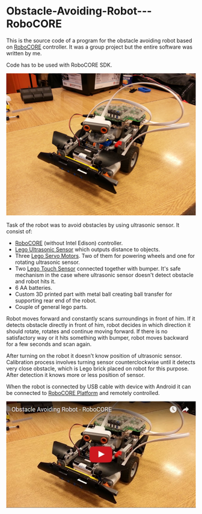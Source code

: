 # Obstacle-Avoiding-Robot---RoboCORE

This is the source code of a program for the obstacle avoiding robot based on [RoboCORE](https://robocore.io/) controller.
It was a group project but the entire software was written by me.

Code has to be used with RoboCORE SDK.

![](https://github.com/loruro/Obstacle-Avoiding-Robot---RoboCORE/blob/master/img/robot.jpg)

Task of the robot was to avoid obstacles by using ultrasonic sensor.
It consist of:
* [RoboCORE](https://robocore.io/) (without Intel Edison) controller.
* [Lego Ultrasonic Sensor](http://shop.lego.com/en-PL/Ultrasonic-Sensor-9846) which outputs distance to objects.
* Three [Lego Servo Motors](http://shop.lego.com/en-PL/EV3-Large-Servo-Motor-45502). Two of them for powering wheels and one for rotating ultrasonic sensor.
* Two [Lego Touch Sensor](http://shop.lego.com/en-PL/Touch-Sensor-9843) connected together with bumper. It's safe mechanism in the case where ultrasonic sensor doesn't detect obstacle and robot hits it.
* 6 AA batteries.
* Custom 3D printed part with metal ball creating ball transfer for supporting rear end of the robot.
* Couple of general lego parts.

Robot moves forward and constantly scans surroundings in front of him. If it detects obstacle directly in front of him, robot decides in which direction it should rotate, rotates and continue moving forward.
If there is no satisfactory way or it hits something with bumper, robot moves backward for a few seconds and scan again.

After turning on the robot it doesn't know position of ultrasonic sensor. Calibration process involves turning sensor counterclockwise until it detects very close obstacle, which is Lego brick placed on robot for this purpose. After detection it knows more or less position of sensor.

When the robot is connected by USB cable with device with Android it can be connected to [RoboCORE Platform](https://wiki.robocore.io/cloud:start) and remotely controlled.

[![ Obstacle Avoiding Robot - RoboCORE](https://raw.githubusercontent.com/loruro/Obstacle-Avoiding-Robot---RoboCORE/master/img/robot_video_thumbnail.jpg)](https://www.youtube.com/watch?v=U8Yx7cLgSN8)
